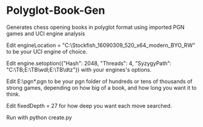 # Polyglot-Book-Gen
Generates chess opening books in polyglot format using imported PGN games and UCI engine analysis

Edit engineLocation = "C:\Stockfish_16090309_520_x64_modern_BYO_RW" to be your UCI engine of choice.

Edit 
engine.setoption({"Hash": 2048, "Threads": 4, "SyzygyPath": "C:\TB;E:\TB\wdl;E:\TB\dtz"}) with your engines's options.

Edit E:\pgn\*.pgn to be your pgn folder of hundreds or tens of thousands of strong games, depending on how big of a book, and how long you want it to think.

Edit fixedDepth = 27 for how deep you want each move searched.

Run with python create.py
